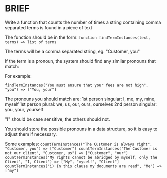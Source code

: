 # BRIEF

Write a function that counts the number of times a string containing comma separated terms is found in a piece of text

The function should be in the form:
`
function findTermInstances(text, terms) => list of terms
`

The terms will be a comma separated string, eg: "Customer, you"

If the term is a pronoun, the system should find any similar pronouns that match:

For example:

`
findTermInstances("You must ensure that your fees are not high", "you") => ["You, your"]
`

The pronouns you should match are:
  1st person singular: I, me, my, mine, myself
  1st person plural: we, us, our, ours, ourselves
  2nd person singular: you, your, yourself

"I" should be case sensitive, the others should not.

You should store the possible pronouns in a data structure, so it is easy to adjust them if necessary.

Some examples:
`
countTermInstances("The Customer is always right", "Customer, you") => ["Customer"]
countTermInstances("The Customer is not our client", "Customer, us") => ["Customer", "our"]
countTermInstances("My rights cannot be abridged by myself, only the Client", "I, Client") => ["My", "myself", "Client"]
countTermInstances("i) In this clause my documents are read", "Me") => ["my"]
`

